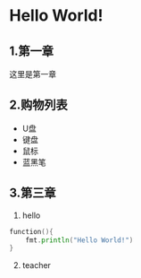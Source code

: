 # Hello World!

## 1.第一章
这里是第一章

## 2.购物列表
- U盘
- 键盘
- 鼠标
- 蓝黑笔

## 3.第三章

1. hello 
```go
function(){
    fmt.println("Hello World!")
}
```
2. teacher